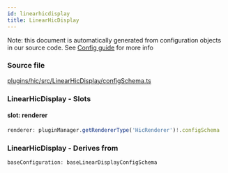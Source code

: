 ```yaml
---
id: linearhicdisplay
title: LinearHicDisplay
---
```


Note: this document is automatically generated from configuration objects in our
source code. See [Config guide](/docs/config_guide) for more info

### Source file

[plugins/hic/src/LinearHicDisplay/configSchema.ts](https://github.com/GMOD/jbrowse-components/blob/main/plugins/hic/src/LinearHicDisplay/configSchema.ts)

### LinearHicDisplay - Slots

#### slot: renderer

```js
renderer: pluginManager.getRendererType('HicRenderer')!.configSchema
```

### LinearHicDisplay - Derives from

```js
baseConfiguration: baseLinearDisplayConfigSchema
```

